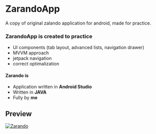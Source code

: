 # ZarandoApp
A copy of original zalando application for android, made for practice.


### ZarandoApp is created to practice
* UI components (tab layout, advanced lists, navigation drawer)
* MVVM approach
* jetpack navigation
* correct optimalization


 #### Zarando is
 * Application written in **Android Studio**
 * Written in **JAVA**
 * Fully by **me**
 
 
 ## Preview
 
 <a href="https://imgflip.com/gif/495n9y"><img src="https://i.imgflip.com/495n9y.gif" title="Zarando"/></a>
